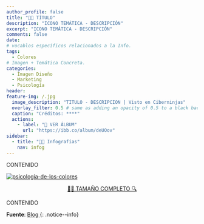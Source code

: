 ```yaml
---
author_profile: false
title: "👨‍🎨 TÍTULO"
description: "ICONO TEMÁTICA - DESCRIPCIÓN"
excerpt: "ICONO TEMÁTICA - DESCRIPCIÓN"
comments: false
date: 
# vocablos específicos relacionados a la Info.
tags:
  - Colores
# Imagen + Temática Concreta.
categories:
  - Imagen Diseño
  - Marketing
  - Psicología
header:
feature-img: /.jpg
  image_description: "TITULO - DESCRIPCION | Visto en Ciberninjas"
  overlay_filter: 0.5 # same as adding an opacity of 0.5 to a black background
  caption: "Créditos: ****"
  actions:
    - label: "📸 VER ÁLBUM"
      url: "https://ibb.co/album/deUOov"
sidebar:
  - title: "👨‍🎨 Infografías"
    nav: infog
---
```


CONTENIDO
<!-- Código: Insertar Completa Enlazada ibb -->
<a href="https://ibb.co/xGjR6VK"><img src="https://i.ibb.co/TR8FtzD/psicologia-de-los-colores.jpg" alt="psicologia-de-los-colores" border="0" /></a>
<!-- Botón a Tamaño Completo -->
<center><a href="https://ibb.co/*" class="btn btn--success btn--large" title="DESCRIPCION | Visto en Ciberninjas">🕵️‍♀️ TAMAÑO COMPLETO 🔍</a></center>

CONTENIDO

<!-- Fuente -->
**Fuente**: [Blog ]()
{: .notice--info}